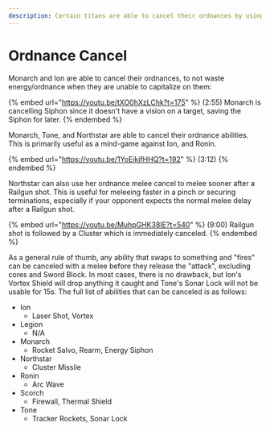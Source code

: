 ```yaml
---
description: Certain titans are able to cancel their ordnances by using melee animation
---
```


# Ordnance Cancel

Monarch and Ion are able to cancel their ordnances, to not waste energy/ordnance when they are unable to capitalize on them:

{% embed url="https://youtu.be/tXO0hXzLChk?t=175" %}
(2:55) Monarch is cancelling Siphon since it doesn't have a vision on a target, saving the Siphon for later.
{% endembed %}

Monarch, Tone, and Northstar are able to cancel their ordnance abilities. This is primarily useful as a mind-game against Ion, and Ronin.

{% embed url="https://youtu.be/1YoEikjfHHQ?t=192" %}
(3:12)
{% endembed %}

Northstar can also use her ordnance melee cancel to melee sooner after a Railgun shot. This is useful for meleeing faster in a pinch or securing terminations, especially if your opponent expects the normal melee delay after a Railgun shot.

{% embed url="https://youtu.be/MuhpGHK38IE?t=540" %}
(9:00) Railgun shot is followed by a Cluster which is immediately canceled.
{% endembed %}

As a general rule of thumb, any ability that swaps to something and "fires" can be canceled with a melee before they release the "attack", excluding cores and Sword Block. In most cases, there is no drawback, but Ion's Vortex Shield will drop anything it caught and Tone's Sonar Lock will not be usable for 15s. The full list of abilities that can be canceled is as follows:

* Ion
  * Laser Shot, Vortex
* Legion
  * N/A
* Monarch
  * Rocket Salvo, Rearm, Energy Siphon
* Northstar
  * Cluster Missile
* Ronin
  * Arc Wave
* Scorch
  * Firewall, Thermal Shield
* Tone
  * Tracker Rockets, Sonar Lock
